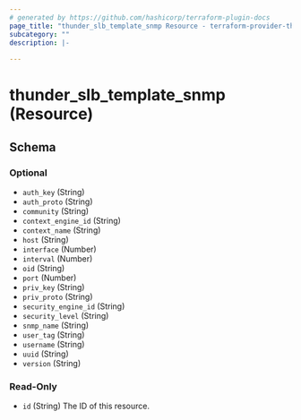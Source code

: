 ```yaml
---
# generated by https://github.com/hashicorp/terraform-plugin-docs
page_title: "thunder_slb_template_snmp Resource - terraform-provider-thunder"
subcategory: ""
description: |-
  
---
```


# thunder_slb_template_snmp (Resource)





<!-- schema generated by tfplugindocs -->
## Schema

### Optional

- `auth_key` (String)
- `auth_proto` (String)
- `community` (String)
- `context_engine_id` (String)
- `context_name` (String)
- `host` (String)
- `interface` (Number)
- `interval` (Number)
- `oid` (String)
- `port` (Number)
- `priv_key` (String)
- `priv_proto` (String)
- `security_engine_id` (String)
- `security_level` (String)
- `snmp_name` (String)
- `user_tag` (String)
- `username` (String)
- `uuid` (String)
- `version` (String)

### Read-Only

- `id` (String) The ID of this resource.


